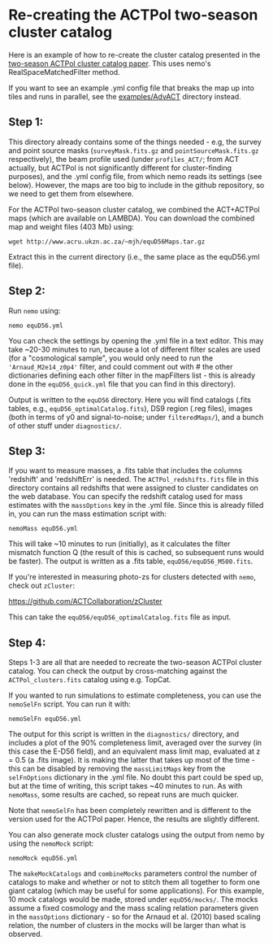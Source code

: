 # Re-creating the ACTPol two-season cluster catalog

Here is an example of how to re-create the cluster catalog presented 
in the [two-season ACTPol cluster catalog paper](http://adsabs.harvard.edu/abs/2017arXiv170905600H). 
This uses nemo's RealSpaceMatchedFilter method.

If you want to see an example .yml config file that breaks the map 
up into tiles and runs in parallel, see the [examples/AdvACT](../AdvACT/) 
directory instead.

## Step 1:

This directory already contains some of the things needed - e.g, the
survey and point source masks (`surveyMask.fits.gz` and 
`pointSourceMask.fits.gz` respectively), the beam profile used (under 
`profiles_ACT/`; from ACT actually, but ACTPol is not significantly 
different for cluster-finding purposes), and the .yml config file, from
which nemo reads its settings (see below). However, the maps are too 
big to include in the github repository, so we need to get them from 
elsewhere.

For the ACTPol two-season cluster catalog, we combined the ACT+ACTPol
maps (which are available on LAMBDA). You can download the combined 
map and weight files (403 Mb) using:

```
wget http://www.acru.ukzn.ac.za/~mjh/equD56Maps.tar.gz
```

Extract this in the current directory (i.e., the same place as the 
equD56.yml file). 

## Step 2:

Run `nemo` using:

```
nemo equD56.yml
```

You can check the settings by opening the .yml file in a text editor.
This may take ~20-30 minutes to run, because a lot of different filter
scales are used (for a "cosmological sample", you would only need to
run the `'Arnaud_M2e14_z0p4'` filter, and could comment out with # the
other dictionaries defining each other filter in the mapFilters 
list - this is already done in the `equD56_quick.yml` file that you can
find in this directory).

Output is written to the `equD56` directory. Here you will find 
catalogs (.fits tables, e.g., `equD56_optimalCatalog.fits`), DS9 region
(.reg files), images (both in terms of y0 and signal-to-noise; under
`filteredMaps/`), and a bunch of other stuff under `diagnostics/`.

## Step 3:

If you want to measure masses, a .fits table that includes the columns
'redshift' and 'redshiftErr' is needed. The `ACTPol_redshifts.fits` file
in this directory contains all redshifts that were assigned to 
cluster candidates on the web database. You can specify the redshift catalog 
used for mass estimates with the `massOptions` key in the .yml file. 
Since this is already filled in, you can run the mass estimation 
script with:

```
nemoMass equD56.yml
```

This will take ~10 minutes to run (initially), as it calculates the 
filter mismatch function Q (the result of this is cached, so subsequent
runs would be faster). The output is written as a .fits table, 
`equD56/equD56_M500.fits`.

If you're interested in measuring photo-zs for clusters detected with
`nemo`, check out `zCluster`: 

<https://github.com/ACTCollaboration/zCluster>

This can take the `equD56/equD56_optimalCatalog.fits` file as input.

## Step 4:

Steps 1-3 are all that are needed to recreate the two-season ACTPol
cluster catalog. You can check the output by cross-matching against
the `ACTPol_clusters.fits` catalog using e.g. TopCat.

If you wanted to run simulations to estimate completeness, you can use
the `nemoSelFn` script. You can run it with:

```
nemoSelFn equD56.yml
```

The output for this script is written in the `diagnostics/` directory,
and includes a plot of the 90% completeness limit, averaged over the
survey (in this case the E-D56 field), and an equivalent mass limit 
map, evaluated at z = 0.5 (a .fits image). It is making the latter
that takes up most of the time - this can be disabled by removing
the `massLimitMaps` key from the `selFnOptions` dictionary in the .yml
file. No doubt this part could be sped up, but at the time of writing,
this script takes ~40 minutes to run. As with `nemoMass`, some results
are cached, so repeat runs are much quicker.

Note that `nemoSelFn` has been completely rewritten and is different
to the version used for the ACTPol paper. Hence, the results are 
slightly different.

You can also generate mock cluster catalogs using the output from nemo
by using the `nemoMock` script:

```
nemoMock equD56.yml
```

The `makeMockCatalogs` and `combineMocks` parameters control the number
of catalogs to make and whether or not to stitch them all together to
form one giant catalog (which may be useful for some applications). For
this example, 10 mock catalogs would be made, stored under 
`equD56/mocks/`. The mocks assume a fixed cosmology and the mass scaling
relation parameters given in the `massOptions` dictionary - so for the
Arnaud et al. (2010) based scaling relation, the number of clusters in
the mocks will be larger than what is observed.
